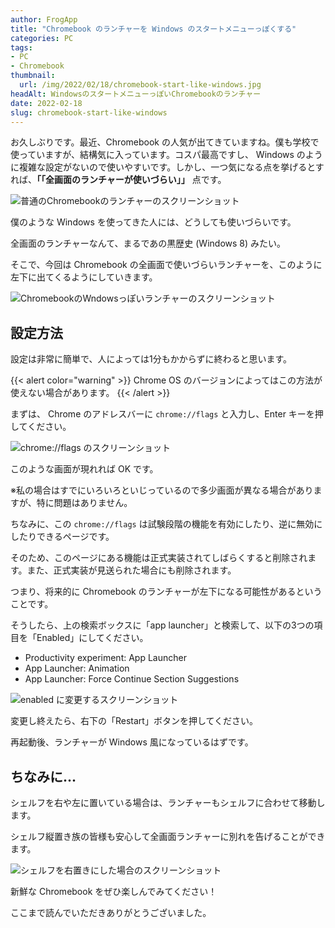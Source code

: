 ```yaml
---
author: FrogApp
title: "Chromebook のランチャーを Windows のスタートメニューっぽくする"
categories: PC
tags:
- PC
- Chromebook
thumbnail:
  url: /img/2022/02/18/chromebook-start-like-windows.jpg
headAlt: WindowsのスタートメニューっぽいChromebookのランチャー
date: 2022-02-18
slug: chromebook-start-like-windows
---
```



お久しぶりです。最近、Chromebook の人気が出てきていますね。僕も学校で使っていますが、結構気に入っています。コスパ最高ですし、 Windows のように複雑な設定がないので使いやすいです。しかし、一つ気になる点を挙げるとすれば、**「「全画面のランチャーが使いづらい」」** 点です。

![普通のChromebookのランチャーのスクリーンショット](https://user-images.githubusercontent.com/75155258/154628667-f43003c2-c220-41bf-8b8b-cbfa6f20c627.jpg)

僕のような Windows を使ってきた人には、どうしても使いづらいです。

全画面のランチャーなんて、まるであの黒歴史 (Windows 8) みたい。

そこで、今回は Chromebook の全画面で使いづらいランチャーを、このように左下に出てくるようにしていきます。

![ChromebookのWndowsっぽいランチャーのスクリーンショット](https://user-images.githubusercontent.com/75155258/154628702-65cb88b6-a1f2-49f5-9cab-ba1c27c1772a.jpg)

## 設定方法

設定は非常に簡単で、人によっては1分もかからずに終わると思います。

{{< alert color="warning" >}}
    Chrome OS のバージョンによってはこの方法が使えない場合があります。
{{< /alert >}}

まずは、 Chrome のアドレスバーに `chrome://flags` と入力し、Enter キーを押してください。

![chrome://flags のスクリーンショット](https://user-images.githubusercontent.com/75155258/154647883-5cd0e3df-3f18-46e2-8ee6-5bed33f64a2f.jpg)

このような画面が現れれば OK です。

※私の場合はすでにいろいろといじっているので多少画面が異なる場合がありますが、特に問題はありません。

ちなみに、この `chrome://flags` は試験段階の機能を有効にしたり、逆に無効にしたりできるページです。

そのため、このページにある機能は正式実装されてしばらくすると削除されます。また、正式実装が見送られた場合にも削除されます。

つまり、将来的に Chromebook のランチャーが左下になる可能性があるということです。

そうしたら、上の検索ボックスに「app launcher」と検索して、以下の3つの項目を「Enabled」にしてください。

- Productivity experiment: App Launcher
- App Launcher: Animation
- App Launcher: Force Continue Section Suggestions

![enabled に変更するスクリーンショット](https://user-images.githubusercontent.com/75155258/154650285-4cd0f325-4a33-4977-895f-0bd4e8e2e7a2.jpg)

変更し終えたら、右下の「Restart」ボタンを押してください。

再起動後、ランチャーが Windows 風になっているはずです。

## ちなみに...

シェルフを右や左に置いている場合は、ランチャーもシェルフに合わせて移動します。

シェルフ縦置き族の皆様も安心して全画面ランチャーに別れを告げることができます。

![シェルフを右置きにした場合のスクリーンショット](https://user-images.githubusercontent.com/75155258/154661686-88d1069d-fe98-49e2-b05f-65234a5b1ee4.jpg)

新鮮な Chromebook をぜひ楽しんでみてください！

ここまで読んでいただきありがとうございました。
